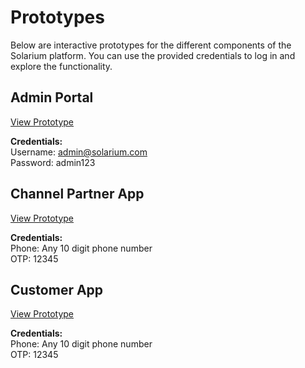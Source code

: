 # Prototypes

Below are interactive prototypes for the different components of the Solarium platform. You can use the provided credentials to log in and explore the functionality.

## Admin Portal

<a href="https://storage.googleapis.com/demotruereachai/TrueReach%20Demo/admin/index.html" target="_blank" class="prototype-btn">View Prototype</a>

**Credentials:**  
Username: admin@solarium.com  
Password: admin123

## Channel Partner App

<a href="https://storage.googleapis.com/demotruereachai/TrueReach%20Demo/channel_partner_portal/index.html" target="_blank" class="prototype-btn">View Prototype</a>

**Credentials:**  
Phone: Any 10 digit phone number  
OTP: 12345

## Customer App

<a href="https://storage.googleapis.com/demotruereachai/TrueReach%20Demo/customer/index.html" target="_blank" class="prototype-btn">View Prototype</a>

**Credentials:**  
Phone: Any 10 digit phone number  
OTP: 12345 